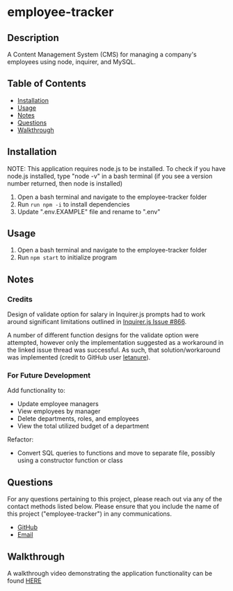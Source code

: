 # employee-tracker

## Description

A Content Management System (CMS) for managing a company's employees using node, inquirer, and MySQL.


## Table of Contents

-   [Installation](#installation)
-   [Usage](#usage)
-   [Notes](#notes)
-   [Questions](#questions)
-   [Walkthrough](#walkthrough)


## Installation

NOTE: This application requires node.js to be installed. 
To check if you have node.js installed, type "node -v" in a bash terminal (if you see a version number returned, then node is installed)

1. Open a bash terminal and navigate to the employee-tracker folder
2. Run  ```run npm -i``` to install dependencies
3. Update ".env.EXAMPLE" file and rename to ".env"


## Usage

1. Open a bash terminal and navigate to the employee-tracker folder
2. Run  ```npm start``` to initialize program

## Notes

### Credits

Design of validate option for salary in Inquirer.js prompts had to work around significant limitations outlined in [Inquirer.js Issue #866](https://github.com/SBoudrias/Inquirer.js/issues/866). 

A number of different function designs for the validate option were attempted, however only the implementation suggested as a workaround in the linked issue thread was successful. As such, that solution/workaround was implemented (credit to GitHub user [letanure](https://github.com/letanure)). 

### For Future Development

Add functionality to:
-   Update employee managers
-   View employees by manager
-   Delete departments, roles, and employees
-   View the total utilized budget of a department

Refactor: 
- Convert SQL queries to functions and move to separate file, possibly using a constructor function or class

## Questions

For any questions pertaining to this project, please reach out via any of the contact methods listed below.
Please ensure that you include the name of this project ("employee-tracker") in any communications.

-   [GitHub](https://github.com/stephje)
-   [Email](mailto:s.jenkins3018@gmail.com)


## Walkthrough

A walkthrough video demonstrating the application functionality can be found [HERE](https://drive.google.com/file/d/1ohnJftfy5wW5Bjo5B-LFE5hEuNNo-bsr/view)
